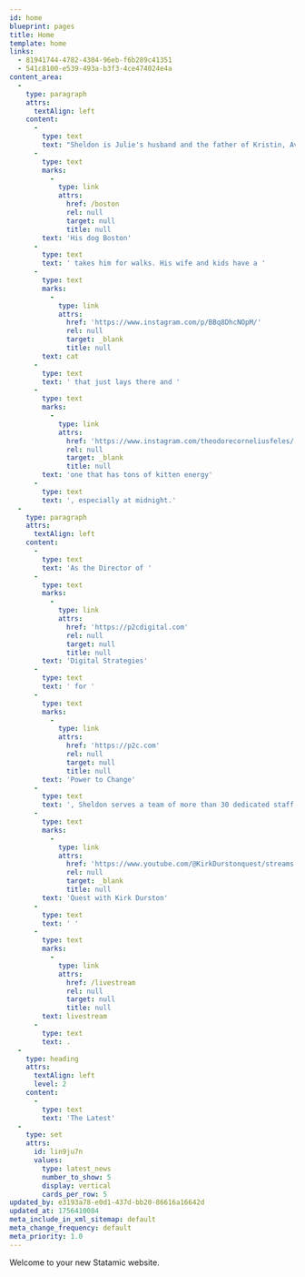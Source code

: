 ```yaml
---
id: home
blueprint: pages
title: Home
template: home
links:
  - 81941744-4782-4304-96eb-f6b289c41351
  - 541c8100-e539-493a-b3f3-4ce474024e4a
content_area:
  -
    type: paragraph
    attrs:
      textAlign: left
    content:
      -
        type: text
        text: "Sheldon is Julie's husband and the father of Kristin, Ava & Jamie. "
      -
        type: text
        marks:
          -
            type: link
            attrs:
              href: /boston
              rel: null
              target: null
              title: null
        text: 'His dog Boston'
      -
        type: text
        text: ' takes him for walks. His wife and kids have a '
      -
        type: text
        marks:
          -
            type: link
            attrs:
              href: 'https://www.instagram.com/p/BBq8DhcNOpM/'
              rel: null
              target: _blank
              title: null
        text: cat
      -
        type: text
        text: ' that just lays there and '
      -
        type: text
        marks:
          -
            type: link
            attrs:
              href: 'https://www.instagram.com/theodorecorneliusfeles/'
              rel: null
              target: _blank
              title: null
        text: 'one that has tons of kitten energy'
      -
        type: text
        text: ', especially at midnight.'
  -
    type: paragraph
    attrs:
      textAlign: left
    content:
      -
        type: text
        text: 'As the Director of '
      -
        type: text
        marks:
          -
            type: link
            attrs:
              href: 'https://p2cdigital.com'
              rel: null
              target: null
              title: null
        text: 'Digital Strategies'
      -
        type: text
        text: ' for '
      -
        type: text
        marks:
          -
            type: link
            attrs:
              href: 'https://p2c.com'
              rel: null
              target: null
              title: null
        text: 'Power to Change'
      -
        type: text
        text: ', Sheldon serves a team of more than 30 dedicated staff and hundreds of online missionaries around the globe. You can also catch him trying to understand the mind of Kirk Durston on the '
      -
        type: text
        marks:
          -
            type: link
            attrs:
              href: 'https://www.youtube.com/@KirkDurstonquest/streams'
              rel: null
              target: _blank
              title: null
        text: 'Quest with Kirk Durston'
      -
        type: text
        text: ' '
      -
        type: text
        marks:
          -
            type: link
            attrs:
              href: /livestream
              rel: null
              target: null
              title: null
        text: livestream
      -
        type: text
        text: .
  -
    type: heading
    attrs:
      textAlign: left
      level: 2
    content:
      -
        type: text
        text: 'The Latest'
  -
    type: set
    attrs:
      id: lin9ju7n
      values:
        type: latest_news
        number_to_show: 5
        display: vertical
        cards_per_row: 5
updated_by: e3193a78-e0d1-437d-bb20-86616a16642d
updated_at: 1756410084
meta_include_in_xml_sitemap: default
meta_change_frequency: default
meta_priority: 1.0
---
```

Welcome to your new Statamic website.
